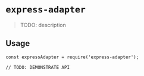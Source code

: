 # `express-adapter`

> TODO: description

## Usage

```
const expressAdapter = require('express-adapter');

// TODO: DEMONSTRATE API
```
